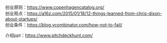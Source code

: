 创业原则：https://www.copenhagencatalog.org/  
创业观点：https://a16z.com/2015/01/18/12-things-learned-from-chris-dixon-about-startups/  
创业条件：https://blog.ycombinator.com/how-not-to-fail/    



介绍ppt：https://www.pitchdeckhunt.com/
